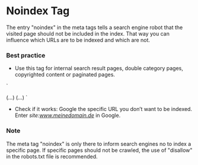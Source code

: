 # Noindex Tag
The entry "noindex" in the meta tags tells a search engine robot that the visited page should not be included in the index. That way you can influence which URLs are to be indexed and which are not. 

### Best practice
* Use this tag for internal search result pages, double category pages, copyrighted content or paginated pages.

`<!DOCTYPE html>
<html><head>
<meta name="robots" content="noindex" />
(…)
</head>
<body>(…)</body>
</html>`

* Check if it works: Google the specific URL you don’t want to be indexed. Enter *site:www.meinedomain.de* in Google.

### Note
The meta tag "noindex" is only there to inform search engines no to index a specific page. If specific pages should not be crawled, the use of "disallow" in the robots.txt file is recommended.
